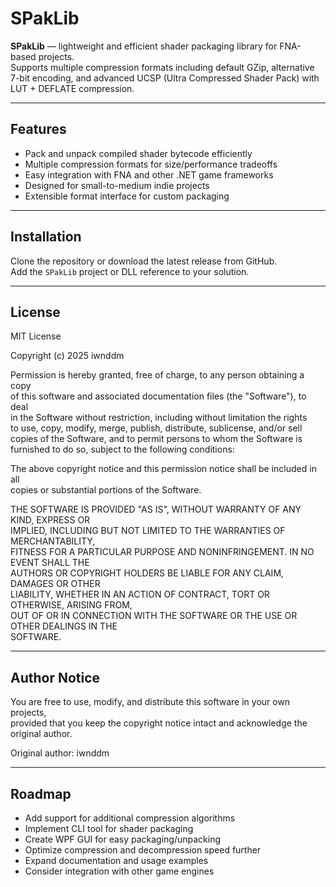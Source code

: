 # SPakLib

**SPakLib** — lightweight and efficient shader packaging library for FNA-based projects.  
Supports multiple compression formats including default GZip, alternative 7-bit encoding, and advanced UCSP (Ultra Compressed Shader Pack) with LUT + DEFLATE compression.

---

## Features

- Pack and unpack compiled shader bytecode efficiently
- Multiple compression formats for size/performance tradeoffs
- Easy integration with FNA and other .NET game frameworks
- Designed for small-to-medium indie projects
- Extensible format interface for custom packaging

---

## Installation

Clone the repository or download the latest release from GitHub.  
Add the `SPakLib` project or DLL reference to your solution.

---

## License

MIT License

Copyright (c) 2025 iwnddm

Permission is hereby granted, free of charge, to any person obtaining a copy  
of this software and associated documentation files (the "Software"), to deal  
in the Software without restriction, including without limitation the rights  
to use, copy, modify, merge, publish, distribute, sublicense, and/or sell  
copies of the Software, and to permit persons to whom the Software is  
furnished to do so, subject to the following conditions:

The above copyright notice and this permission notice shall be included in all  
copies or substantial portions of the Software.

THE SOFTWARE IS PROVIDED "AS IS", WITHOUT WARRANTY OF ANY KIND, EXPRESS OR  
IMPLIED, INCLUDING BUT NOT LIMITED TO THE WARRANTIES OF MERCHANTABILITY,  
FITNESS FOR A PARTICULAR PURPOSE AND NONINFRINGEMENT. IN NO EVENT SHALL THE  
AUTHORS OR COPYRIGHT HOLDERS BE LIABLE FOR ANY CLAIM, DAMAGES OR OTHER  
LIABILITY, WHETHER IN AN ACTION OF CONTRACT, TORT OR OTHERWISE, ARISING FROM,  
OUT OF OR IN CONNECTION WITH THE SOFTWARE OR THE USE OR OTHER DEALINGS IN THE  
SOFTWARE.

---

## Author Notice

You are free to use, modify, and distribute this software in your own projects,  
provided that you keep the copyright notice intact and acknowledge the original author.

Original author: iwnddm

---

## Roadmap

- Add support for additional compression algorithms
- Implement CLI tool for shader packaging
- Create WPF GUI for easy packaging/unpacking
- Optimize compression and decompression speed further
- Expand documentation and usage examples
- Consider integration with other game engines
